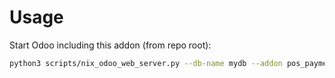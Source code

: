# Usage

Start Odoo including this addon (from repo root):

```bash
python3 scripts/nix_odoo_web_server.py --db-name mydb --addon pos_payment_method_change_policy
```
